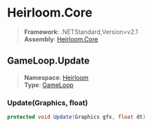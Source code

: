 # Heirloom.Core

> **Framework**: .NETStandard,Version=v2.1  
> **Assembly**: [Heirloom.Core][0]  

## GameLoop.Update

> **Namespace**: [Heirloom][0]  
> **Type**: [GameLoop][1]  

### Update(Graphics, float)

```cs
protected void Update(Graphics gfx, float dt)
```

[0]: ../../../Heirloom.Core.md
[1]: ../GameLoop.md
